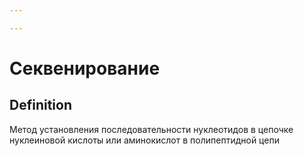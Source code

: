 ```yaml
---

---
```

# Секвенирование
## Definition
Метод установления последовательности нуклеотидов в цепочке нуклеиновой кислоты или аминокислот в полипептидной цепи